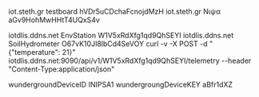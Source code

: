 iot.steth.gr    testboard     hVDr5uCDchaFcnojdMzH
iot.steth.gr    Νιψα   aGv9HohMwHHtT4UQxS4v

iotdlis.ddns.net    EnvStation      W1V5xRdXfg1qd9QhSEYI
iotdlis.ddns.net    SoilHydrometer  O67vK10JI8lbCd4SeVOY
curl -v -X POST -d "{\"temperature\": 21}" iotdlis.ddns.net:9090/api/v1/W1V5xRdXfg1qd9QhSEYI/telemetry --header "Content-Type:application/json"

wundergroundDeviceID  INIPSA1
wundergroungDeviceKEY aBfr1dXZ
